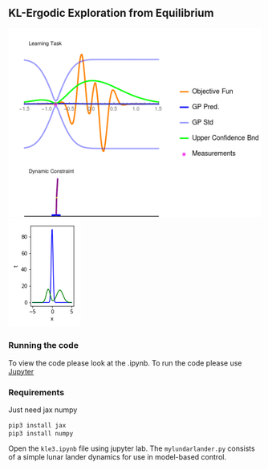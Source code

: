 ## KL-Ergodic Exploration from Equilibrium 

![Alt Text](https://github.com/i-abr/kle3/blob/master/anim.gif)
![Alt Text](https://github.com/i-abr/kle3/blob/master/distr_match.gif)

### Running the code
To view the code please look at the .ipynb. To run the code please use [Jupyter](https://jupyter.org/)

### Requirements
Just need jax numpy 

```console
pip3 install jax
pip3 install numpy
```

Open the `kle3.ipynb` file using jupyter lab. The `mylundarlander.py` consists of a simple lunar lander dynamics for use in model-based control. 

